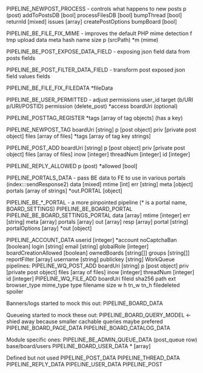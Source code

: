 PIPELINE_NEWPOST_PROCESS - controls what happens to new posts
  p (post)
  addToPostsDB [bool]
  processFilesDB [bool]
  bumpThread [bool]
  returnId [mixed]
  issues [array]
  createPostOptions
    bumpBoard [bool]

PIPELINE_BE_FILE_FIX_MIME - improves the default PHP mime detection
  f tmp upload data
    meta
    hash
    name
    size
  p (srcPath)
  *m (mime)

PIPELINE_BE_POST_EXPOSE_DATA_FIELD - exposing json field data from posts
  fields

PIPELINE_BE_POST_FILTER_DATA_FIELD - transform post exposed json field values
  fields

PIPELINE_BE_FILE_FIX_FILEDATA
  *fileData

PIPELINE_BE_USER_PERMITTED - adjust permissions
  user_id
  target (b/URI p/URI/POSTID)
  permission (delete_post)
  *access
  boardUri (optional)

PIPELINE_POSTTAG_REGISTER
  *tags [array of tag objects] (has a key)

PIPELINE_NEWPOST_TAG
  boardUri [string]
  p [post object]
  priv [private post object]
  files [array of files]
  *tags [array of tag key strings]

PIPELINE_POST_ADD
  boardUri [string]
  p [post object]
  priv [private post object]
  files [array of files]
  inow [integer]
  threadNum [integer]
  id [integer]

PIPELINE_REPLY_ALLOWED
  p (post)
  *allowed [bool]

PIPELINE_PORTALS_DATA - pass BE data to FE to use in various portals (index:::sendResponse2)
  data [mixed]
  mtime [int]
  err [string]
  meta [object]
  portals [array of strings]
  *out.PORTAL [object]

  PIPELINE_BE_\*_PORTAL - a more pinpointed pipeline (* is a portal name, BOARD_SETTINGS)
  PIPELINE_BE_BOARD_PORTAL
  PIPELINE_BE_BOARD_SETTINGS_PORTAL
    data [array]
    mtime [integer]
    err [string]
    meta [array]
    portals [array]
    out [array]
    resp [array]
    portal [string]
    portalOptions [array]
    *out [object]

PIPELINE_ACCOUNT_DATA
  userid [integer]
  *account
    noCaptchaBan [boolean]
    login [string]
    email [string]
    globalRole [integer]
    boardCreationAllowed [boolean]
    ownedBoards [string[]]
    groups [string[]]
    reportFilter [array]
    username [string]
    publickey [string]
WorkQueue pipelines:
PIPELINE_WQ_POST_ADD
  boardUri [string]
  p [post object]
  priv [private post object]
  files [array of files]
  inow [integer]
  threadNum [integer]
  id [integer]
PIPELINE_WQ_FILE_ADD
  boardUri
  fileid
  sha256
  path
  ext
  browser_type
  mime_type
  type
  filename
  size
  w
  h
  tn_w
  tn_h
  filedeleted
  spoiler

Banners/logs started to mock this out:
  PIPELINE_BOARD_DATA

Queueing started to mock these out:
  PIPELINE_BOARD_QUERY_MODEL <- shied away because smaller cachable queries maybe prefered
  PIPELINE_BOARD_PAGE_DATA
  PIPELINE_BOARD_CATALOG_DATA

Module specific ones:
  PIPELINE_BE_ADMIN_QUEUE_DATA (post_queue row)
  base/board/users
  PIPELINE_BOARD_USER_DATA
    * [array]

Defined but not used
  PIPELINE_POST_DATA
  PIPELINE_THREAD_DATA
  PIPELINE_REPLY_DATA
  PIPELINE_USER_DATA
  PIPELINE_POST
